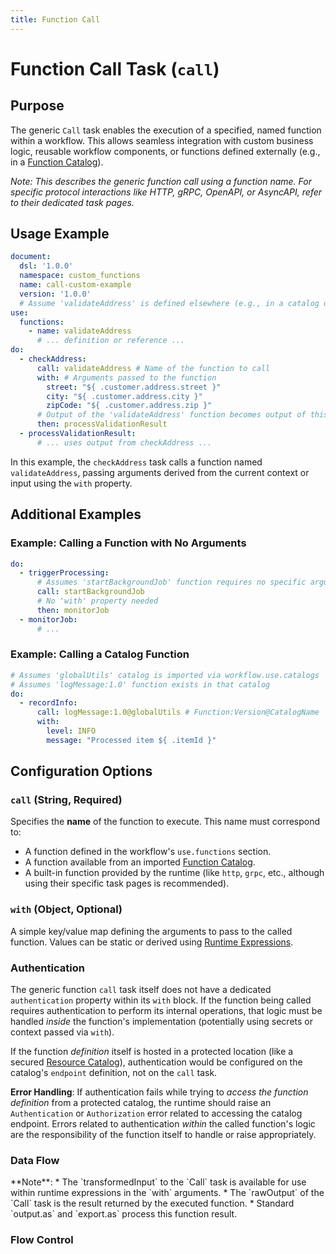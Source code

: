 ```yaml
---
title: Function Call
---
```


# Function Call Task (`call`)

## Purpose

The generic `Call` task enables the execution of a specified, named function within a workflow. This allows seamless integration with custom business logic, reusable workflow components, or functions defined externally (e.g., in a [Function Catalog](dsl-function-catalog.md)).

*Note: This describes the generic function call using a function name. For specific protocol interactions like HTTP, gRPC, OpenAPI, or AsyncAPI, refer to their dedicated task pages.*

## Usage Example

```yaml
document:
  dsl: '1.0.0'
  namespace: custom_functions
  name: call-custom-example
  version: '1.0.0'
  # Assume 'validateAddress' is defined elsewhere (e.g., in a catalog or built-in)
use:
  functions:
    - name: validateAddress
      # ... definition or reference ...
do:
  - checkAddress:
      call: validateAddress # Name of the function to call
      with: # Arguments passed to the function
        street: "${ .customer.address.street }"
        city: "${ .customer.address.city }"
        zipCode: "${ .customer.address.zip }"
      # Output of the 'validateAddress' function becomes output of this task
      then: processValidationResult
  - processValidationResult:
      # ... uses output from checkAddress ...
```

In this example, the `checkAddress` task calls a function named `validateAddress`, passing arguments derived from the current context or input using the `with` property.

## Additional Examples

### Example: Calling a Function with No Arguments

```yaml
do:
  - triggerProcessing:
      # Assumes 'startBackgroundJob' function requires no specific arguments
      call: startBackgroundJob 
      # No 'with' property needed
      then: monitorJob
  - monitorJob:
      # ...
```

### Example: Calling a Catalog Function

```yaml
# Assumes 'globalUtils' catalog is imported via workflow.use.catalogs
# Assumes 'logMessage:1.0' function exists in that catalog
do:
  - recordInfo:
      call: logMessage:1.0@globalUtils # Function:Version@CatalogName
      with:
        level: INFO
        message: "Processed item ${ .itemId }"
```

## Configuration Options

### `call` (String, Required)

Specifies the **name** of the function to execute. This name must correspond to:

*   A function defined in the workflow's `use.functions` section.
*   A function available from an imported [Function Catalog](dsl-function-catalog.md).
*   A built-in function provided by the runtime (like `http`, `grpc`, etc., although using their specific task pages is recommended).

### `with` (Object, Optional)

A simple key/value map defining the arguments to pass to the called function. Values can be static or derived using [Runtime Expressions](dsl-runtime-expressions.md).

### Authentication

The generic function `call` task itself does not have a dedicated `authentication` property within its `with` block. If the function being called requires authentication to perform its internal operations, that logic must be handled *inside* the function's implementation (potentially using secrets or context passed via `with`).

If the function *definition* itself is hosted in a protected location (like a secured [Resource Catalog](dsl-resource-catalog.md)), authentication would be configured on the catalog's `endpoint` definition, not on the `call` task.

**Error Handling**: If authentication fails while trying to *access the function definition* from a protected catalog, the runtime should raise an `Authentication` or `Authorization` error related to accessing the catalog endpoint. Errors related to authentication *within* the called function's logic are the responsibility of the function itself to handle or raise appropriately.

### Data Flow
<include from="_common-task-data-flow.md" element-id="common-data-flow"/>
**Note**:
*   The `transformedInput` to the `Call` task is available for use within runtime expressions in the `with` arguments.
*   The `rawOutput` of the `Call` task is the result returned by the executed function.
*   Standard `output.as` and `export.as` process this function result.

### Flow Control
<include from="_common-task-flow_control.md" element-id="common-flow-control"/> 